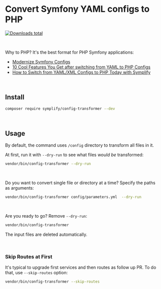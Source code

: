 # Convert Symfony YAML configs to PHP

[![Downloads total](https://img.shields.io/packagist/dt/symplify/config-transformer.svg?style=flat-square)](https://packagist.org/packages/symplify/config-transformer/stats)

<br>

Why to PHP? It's the best format for PHP Symfony applications:

* [Modernize Symfony Configs](https://getrector.com/blog/modernize-symfony-configs)
* [10 Cool Features You Get after switching from YAML to PHP Configs](https://tomasvotruba.com/blog/2020/07/16/10-cool-features-you-get-after-switching-from-yaml-to-php-configs/)
* [How to Switch from YAML/XML Configs to PHP Today with Symplify](https://tomasvotruba.com/blog/2020/07/27/how-to-switch-from-yaml-xml-configs-to-php-today-with-migrify/)

<br>

## Install

```bash
composer require symplify/config-transformer --dev
```

<br>

## Usage

By default, the command uses `/config` directory to transform all files in it.

At first, run it with `--dry-run` to see what files *would be* transformed:

```bash
vendor/bin/config-transformer --dry-run
```

<br>

Do you want to convert single file or directory at a time? Specify the paths as arguments:

```bash
vendor/bin/config-transformer config/parameters.yml  --dry-run
```

<br>

Are you ready to go? Remove `--dry-run`:

```bash
vendor/bin/config-transformer
```

The input files are deleted automatically.

<br>

### Skip Routes at First

It's typical to upgrade first services and then routes as follow up PR. To do that, use `--skip-routes` option:

```bash
vendor/bin/config-transformer --skip-routes
```
